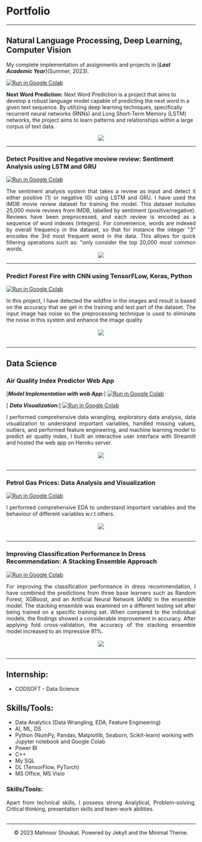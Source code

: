 # Portfolio
---
## Natural Language Processing, Deep Learning, Computer Vision
 
My complete implementation of assignments and projects in [***Last Academic Year***](Summer, 2023).

[![Run in Google Colab](https://img.shields.io/badge/Colab-Run_in_Google_Colab-blue?logo=Google&logoColor=FDBA18)](https://colab.research.google.com/drive/1ZEIEmhiU4GZBnrLV_p-OQo2DdU8a8ejP#scrollTo=MAqeMUGLf4nE)

**Next Word Prediction:** Next Word Prediction is a project that aims to develop a robust language model capable of
predicting the next word in a given text sequence. By utilizing deep learning techniques, specifically recurrent neural networks (RNNs) and Long Short-Term Memory (LSTM) networks, the project aims to learn patterns and relationships within a large corpus of text data. 


<center><img src="images/next-word.png"/></center>

---
### Detect Positive and Negative moview review: Sentiment Analysis using LSTM and GRU

[![Run in Google Colab](https://img.shields.io/badge/Colab-Run_in_Google_Colab-blue?logo=Google&logoColor=FDBA18)](https://colab.research.google.com/drive/18xfY-flu1epULxVFuKmqvPOfwMZAPqrb#scrollTo=o8SfWh_vh0_F)

<div style="text-align: justify"> The sentiment analysis system that takes a review as input and detect it either positive (1) or negative (0) using LSTM and GRU. I have used the IMDB movie review dataset for training the model. This dataset includes 25,000 movie reviews from IMDB, labelled by sentiment (positive/negative). Reviews have been preprocessed, and each review is encoded as a sequence of word indexes (integers). For convenience, words are indexed by overall frequency in the dataset, so that for instance the integer "3" encodes the 3rd most frequent word in the data. This allows for quick filtering operations such as: "only consider the top 20,000 most common words.</div>

<center><img src="images/sentiment-analysis.png"/></center>

---
### Predict Forest Fire with CNN using TensorFLow, Keras, Python

[![Run in Google Colab](https://img.shields.io/badge/Colab-Run_in_Google_Colab-blue?logo=Google&logoColor=FDBA18)](https://colab.research.google.com/drive/1exfpoRqk29nMuhslsc4EHj_yHxqWHd6#scrollTo=IzH8NvSBemeq)

<div style="text-align: justify">In this project, I have detected the wildfire in the images and result is based on the accuracy that we get in the training and test part of the dataset. The input image has noise so the
preprocessing technique is used to eliminate the noise in this system and enhance the image quality</div>
<br>
<center><img src="images/forest-fire.png"/></center>
<br>

---
## Data Science

### Air Quality Index Predictor Web App
[***Model Implementation with web App:***]
[![Run in Google Colab](https://img.shields.io/badge/Colab-Run_in_Google_Colab-blue?logo=Google&logoColor=FDBA18)](https://colab.research.google.com/drive/1jL1HZyZTlDwnkjHYpteToxvQRY7LpWKS)

[ ***Data Visualization:***]
[![Run in Google Colab](https://img.shields.io/badge/Colab-Run_in_Google_Colab-blue?logo=Google&logoColor=FDBA18)](https://colab.research.google.com/drive/18xfY-flu1epULxVFuKmqvPOfwMZAPqrb#scrollTo=o8SfWh_vh0_F)


<div style="text-align: justify">
  I performed comprehensive data wrangling, exploratory data analysis, data visualization to understand important variables, handled missing values, outliers, and performed feature engineering, and machine learning model to predict air quality index, I built an interactive user interface with Streamlit and hosted the web app on Heroku server.</div>
<br>
<center><img src="images/air-quality.png"/></center>
<br>

---
### Petrol Gas Prices: Data Analysis and Visualization
[![Run in Google Colab](https://img.shields.io/badge/Colab-Run_in_Google_Colab-blue?logo=Google&logoColor=FDBA18)](https://colab.research.google.com/drive/1qjsFSKN8iMoYiPxXlLWi9qUVBYKnqWE0)


<div style="text-align: justify">I performed comprehensive EDA to understand important variables and the behaviour of different variables w.r.t others. </div>
<br>
<center><img src="images/petrol-prices.png"/></center>
<br>

---

### Improving Classification Performance In Dress Recommendation: A Stacking Ensemble Approach

[![Run in Google Colab](https://img.shields.io/badge/Colab-Run_in_Google_Colab-blue?logo=Google&logoColor=FDBA18)](https://colab.research.google.com/drive/1RmrzkIuIgrpRbx0oFVPscmWtEWHAW1sQ#scrollTo=BVbC5TVlAnzz)
<div style="text-align: justify">For improving the classification performance in dress recommendation, I have combined the predictions from three base learners such as Random Forest, XGBoost, and an Artificial Neural Network (ANN) in the ensemble model. The stacking ensemble was examined on a different testing set after being trained on a specific training set. When compared to the individual models, the findings showed a considerable improvement in accuracy. After applying fold cross-validation, the accuracy of the stacking ensemble model increased to an impressive 81%. </div>
<br>
<center><img src="images/ensemble-model.png"/></center>
<br>

---

<h2 id="internship">Internship:</h2>
<ul>
<li>CODSOFT - Data Science</li>
 </ul>
 

<h2 id="skills">Skills/Tools:</h2>
<ul>
<li>Data Analytics (Data Wrangling, EDA, Feature Engineering)</li>
<li>AI, ML, DS</li>
<li>Python (NumPy, Pandas, Matplotlib, Seaborn, Scikit-learn) working with Jupyter notebook and Google Colab</li>
<li>Power BI</li>
<li>C++</li>
<li>My SQL</li>
<li>DL (TensorFlow, PyTorch)</li>
<li>MS Office, MS Visio</li>
 </ul>
 
<h3>Skills/Tools:</h3>

<div style="text-align: justify">Apart from technical skills, I possess strong Analytical, Problem-solving, Critical thinking, presentation skills and team-work abilities.</div>
<br>



---
<center>© 2023 Mahnoor Shoukat. Powered by Jekyll and the Minimal Theme.</center>
